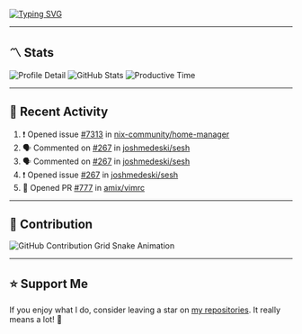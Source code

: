 [![Typing SVG](https://readme-typing-svg.demolab.com?font=&duration=2500&pause=100&center=true&vCenter=true&multiline=true&width=1000&height=60&lines=Hi+There!;Welcome+to+my+Github+profile+%F0%9F%91%8B)](https://git.io/typing-svg)

---

## 〽️ Stats

![Profile Detail](http://github-profile-summary-cards.vercel.app/api/cards/profile-details?username=phucisstupid&theme=transparent)
![GitHub Stats](http://github-profile-summary-cards.vercel.app/api/cards/stats?username=phucisstupid&theme=transparent)
![Productive Time](http://github-profile-summary-cards.vercel.app/api/cards/productive-time?username=phucisstupid&theme=transparent&utcOffset=8)

---

## 📝 Recent Activity

<!--START_SECTION:activity-->
1. ❗ Opened issue [#7313](https://github.com/nix-community/home-manager/issues/7313) in [nix-community/home-manager](https://github.com/nix-community/home-manager)
2. 🗣 Commented on [#267](https://github.com/joshmedeski/sesh/issues/267#issuecomment-2997013007) in [joshmedeski/sesh](https://github.com/joshmedeski/sesh)
3. 🗣 Commented on [#267](https://github.com/joshmedeski/sesh/issues/267#issuecomment-2996871729) in [joshmedeski/sesh](https://github.com/joshmedeski/sesh)
4. ❗ Opened issue [#267](https://github.com/joshmedeski/sesh/issues/267) in [joshmedeski/sesh](https://github.com/joshmedeski/sesh)
5. 💪 Opened PR [#777](https://github.com/amix/vimrc/pull/777) in [amix/vimrc](https://github.com/amix/vimrc)
<!--END_SECTION:activity-->

<!--START_SECTION:waka-->

<!--END_SECTION:waka-->

---

## 🐍 Contribution

<picture>
  <source media="(prefers-color-scheme: dark)" srcset="https://raw.githubusercontent.com/phucleeuwu/phucleeuwu/output/github-contribution-grid-snake-dark.svg">
  <source media="(prefers-color-scheme: light)" srcset="https://raw.githubusercontent.com/phucleeuwu/phucleeuwu/output/github-contribution-grid-snake.svg">
  <img alt="GitHub Contribution Grid Snake Animation" src="https://raw.githubusercontent.com/phucleeuwu/phucleeuwu/output/github-contribution-grid-snake.svg">
</picture>

---

## ⭐ Support Me

If you enjoy what I do, consider leaving a star on [my repositories](https://github.com/phucleeuwu?tab=repositories&type=source). It really means a lot! 💙
